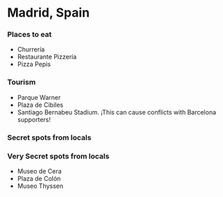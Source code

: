# Madrid, Spain

### Places to eat
- Churrería
- Restaurante Pizzería
- Pizza Pepis

### Tourism
- Parque Warner
- Plaza de Cibiles
- Santiago Bernabeu Stadium. ¡This can cause conflicts with Barcelona supporters!

### Secret spots from locals
### Very Secret spots from locals
- Museo de Cera
- Plaza de Colón
- Museo Thyssen
